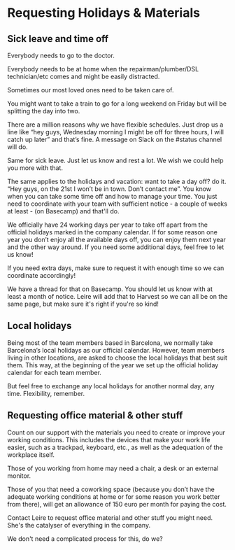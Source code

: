 # Requesting Holidays & Materials

## Sick leave and time off

Everybody needs to go to the doctor. 

Everybody needs to be at home when the repairman/plumber/DSL technician/etc comes and might be easily distracted.

Sometimes our most loved ones need to be taken care of.

You might want to take a train to go for a long weekend on Friday but will be splitting the day into two.

There are a million reasons why we have flexible schedules. Just drop us a line like “hey guys, Wednesday morning I might be off for three hours, I will catch up later” and that’s fine. A message on Slack on the #status channel will do.

Same for sick leave. Just let us know and rest a lot. We wish we could help you more with that.

The same applies to the holidays and vacation: want to take a day off? do it. “Hey guys, on the 21st I won’t be in town. Don’t contact me”. You know when you can take some time off and how to manage your time. You just need to coordinate with your team with sufficient notice - a couple of weeks at least - (on Basecamp) and that'll do.

We officially have 24 working days per year to take off apart from the official holidays marked in the company calendar. If for some reason one year you don’t enjoy all the available days off, you can enjoy them next year and the other way around. If you need some additional days, feel free to let us know!

If you need extra days, make sure to request it with enough time so we can coordinate accordingly!

We have a thread for that on Basecamp. You should let us know with at least a month of notice. Leire will add that to Harvest so we can all be on the same page, but make sure it's right if you're so kind!

## Local holidays

Being most of the team members based in Barcelona, we normally take Barcelona’s local holidays as our official calendar. However, team members living in other locations, are asked to choose the local holidays that best suit them. This way, at the beginning of the year we set up the official holiday calendar for each team member.

But feel free to exchange any local holidays for another normal day, any time. Flexibility, remember.

## Requesting office material & other stuff

Count on our support with the materials you need to create or improve your working conditions. This includes the devices that make your work life easier, such as a trackpad, keyboard, etc., as well as the adequation of the workplace itself. 
 
Those of you working from home may need a chair, a desk or an external monitor.
 
Those of you that need a coworking space (because you don’t have the adequate working conditions at home or for some reason you work better from there), will get an allowance of 150 euro per month for paying the cost. 
 
Contact Leire to request office material and other stuff you might need. She's the catalyser of everything in the company.

We don't need a complicated process for this, do we?
